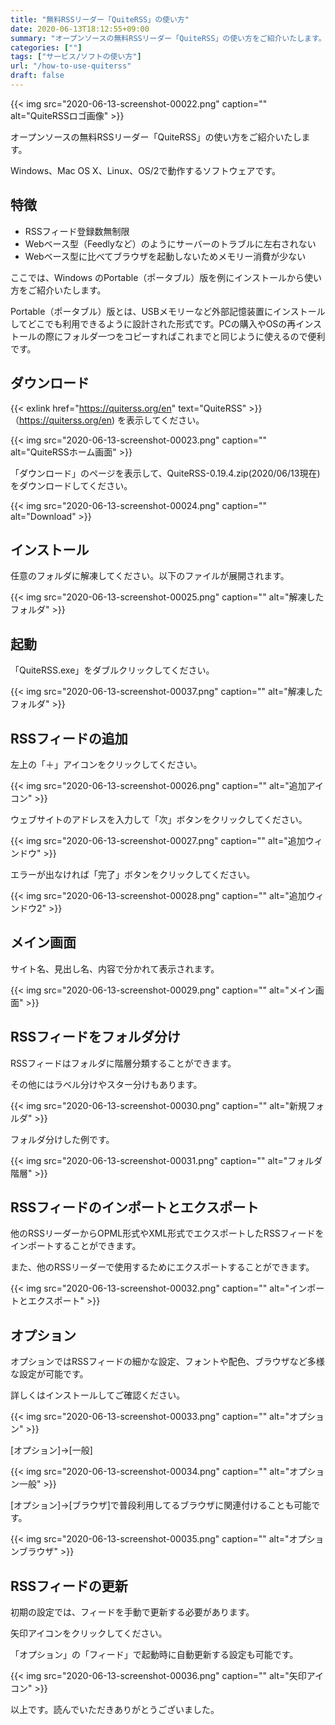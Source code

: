 ```yaml
---
title: "無料RSSリーダー「QuiteRSS」の使い方"
date: 2020-06-13T18:12:55+09:00
summary: "オープンソースの無料RSSリーダー「QuiteRSS」の使い方をご紹介いたします。"
categories: [""]
tags: ["サービス/ソフトの使い方"]
url: "/how-to-use-quiterss"
draft: false
---
```


{{< img src="2020-06-13-screenshot-00022.png" caption="" alt="QuiteRSSロゴ画像" >}}

オープンソースの無料RSSリーダー「QuiteRSS」の使い方をご紹介いたします。

Windows、Mac OS X、Linux、OS/2で動作するソフトウェアです。

## 特徴

- RSSフィード登録数無制限
- Webベース型（Feedlyなど）のようにサーバーのトラブルに左右されない
- Webベース型に比べてブラウザを起動しないためメモリー消費が少ない

ここでは、Windows のPortable（ポータブル）版を例にインストールから使い方をご紹介いたします。

Portable（ポータブル）版とは、USBメモリーなど外部記憶装置にインストールしてどこでも利用できるように設計された形式です。PCの購入やOSの再インストールの際にフォルダ一つをコピーすればこれまでと同じように使えるので便利です。

## ダウンロード

{{< exlink href="https://quiterss.org/en" text="QuiteRSS" >}}（https://quiterss.org/en)
を表示してください。

{{< img src="2020-06-13-screenshot-00023.png" caption="" alt="QuiteRSSホーム画面" >}}

「ダウンロード」のページを表示して、QuiteRSS-0.19.4.zip(2020/06/13現在)をダウンロードしてください。

{{< img src="2020-06-13-screenshot-00024.png" caption="" alt="Download" >}}

## インストール

任意のフォルダに解凍してください。以下のファイルが展開されます。

{{< img src="2020-06-13-screenshot-00025.png" caption="" alt="解凍したフォルダ" >}}

## 起動

「QuiteRSS.exe」をダブルクリックしてください。

{{< img src="2020-06-13-screenshot-00037.png" caption="" alt="解凍したフォルダ" >}}

## RSSフィードの追加

左上の「＋」アイコンをクリックしてください。

{{< img src="2020-06-13-screenshot-00026.png" caption="" alt="追加アイコン" >}}

ウェブサイトのアドレスを入力して「次」ボタンをクリックしてください。

{{< img src="2020-06-13-screenshot-00027.png" caption="" alt="追加ウィンドウ" >}}

エラーが出なければ「完了」ボタンをクリックしてください。

{{< img src="2020-06-13-screenshot-00028.png" caption="" alt="追加ウィンドウ2" >}}

## メイン画面

サイト名、見出し名、内容で分かれて表示されます。

{{< img src="2020-06-13-screenshot-00029.png" caption="" alt="メイン画面" >}}

## RSSフィードをフォルダ分け

RSSフィードはフォルダに階層分類することができます。

その他にはラベル分けやスター分けもあります。

{{< img src="2020-06-13-screenshot-00030.png" caption="" alt="新規フォルダ" >}}

フォルダ分けした例です。

{{< img src="2020-06-13-screenshot-00031.png" caption="" alt="フォルダ階層" >}}

## RSSフィードのインポートとエクスポート

他のRSSリーダーからOPML形式やXML形式でエクスポートしたRSSフィードをインポートすることができます。

また、他のRSSリーダーで使用するためにエクスポートすることができます。

{{< img src="2020-06-13-screenshot-00032.png" caption="" alt="インポートとエクスポート" >}}

## オプション

オプションではRSSフィードの細かな設定、フォントや配色、ブラウザなど多様な設定が可能です。

詳しくはインストールしてご確認ください。

{{< img src="2020-06-13-screenshot-00033.png" caption="" alt="オプション" >}}

[オプション]→[一般]

{{< img src="2020-06-13-screenshot-00034.png" caption="" alt="オプション一般" >}}

[オプション]→[ブラウザ]で普段利用してるブラウザに関連付けることも可能です。

{{< img src="2020-06-13-screenshot-00035.png" caption="" alt="オプションブラウザ" >}}

## RSSフィードの更新

初期の設定では、フィードを手動で更新する必要があります。

矢印アイコンをクリックしてください。

「オプション」の「フィード」で起動時に自動更新する設定も可能です。

{{< img src="2020-06-13-screenshot-00036.png" caption="" alt="矢印アイコン" >}}

以上です。読んでいただきありがとうございました。
